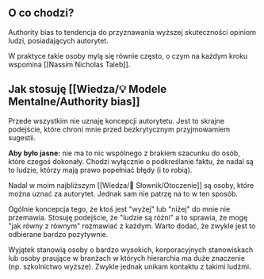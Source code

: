 ## O co chodzi?
Authority bias to tendencja do przyznawania wyższej skuteczności opiniom ludzi, posiadających autorytet.

W praktyce takie osoby mylą się równie często, o czym na każdym kroku wspomina [[Nassim Nicholas Taleb]].

## Jak stosuję [[Wiedza/💡 Modele Mentalne/Authority bias]]
Przede wszystkim nie uznaję koncepcji autorytetu. Jest to skrajne podejście, które chroni mnie przed bezkrytycznym przyjmowamiem sugestii.

**Aby było jasne:** nie ma to nic wspólnego z brakiem szacunku do osób, które czegoś dokonały. Chodzi wyłącznie o podkreślanie faktu, że nadal są to ludzie, którzy mają prawo popełniać błędy (i to robią).

Nadal w moim najbliższym [[Wiedza/📑 Słownik/Otoczenie]] są osoby, które można uznać za autorytet. Jednak sam nie patrzę na to w ten sposób.

Ogólnie koncepcja tego, że ktoś jest "wyżej" lub "niżej" do mnie nie przemawia. Stosuję podejście, że "ludzie są różni" a to sprawia, że mogę "jak równy z równym" rozmawiać z każdym. Warto dodać, że zwykle jest to odbierane bardzo pozytywnie. 

Wyjątek stanowią osoby o bardzo wysokich, korporacyjnych stanowiskach lub osoby praujące w branżach w których hierarchia ma duże znaczenie (np. szkolnictwo wyższe). Zwykle jednak unikam kontaktu z takimi ludźmi.